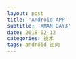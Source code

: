 ```yaml
---
layout: post
title: 'Android APP'
subtitle: 'XMAN DAY3'
date: 2018-02-12
categories: 技术
tags: android 逆向
---
```


